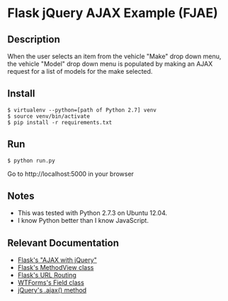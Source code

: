 Flask jQuery AJAX Example (FJAE)
================================

Description
-----------
When the user selects an item from the vehicle "Make" drop down menu,
the vehicle "Model" drop down menu is populated by making an AJAX
request for a list of models for the make selected.

Install
-------

    $ virtualenv --python=[path of Python 2.7] venv
    $ source venv/bin/activate
    $ pip install -r requirements.txt

Run
---

    $ python run.py

Go to http://localhost:5000 in your browser

Notes
-----

 - This was tested with Python 2.7.3 on Ubuntu 12.04.
 - I know Python better than I know JavaScript.

Relevant Documentation
----------------------

 - [Flask's "AJAX with jQuery"](http://flask.pocoo.org/docs/patterns/jquery/)
 - [Flask's MethodView class](http://flask.pocoo.org/docs/views/#method-based-dispatching)
 - [Flask's URL Routing](http://flask.pocoo.org/docs/api/#url-route-registrations)
 - [WTForms's Field class](http://wtforms.simplecodes.com/docs/1.0.2/fields.html#the-field-base-class)
 - [jQuery's .ajax() method](http://api.jquery.com/jQuery.ajax/)

